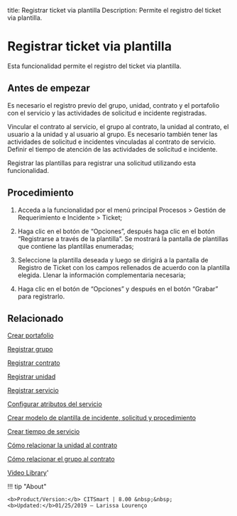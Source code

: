 title: Registrar ticket via plantilla
Description: Permite el registro del ticket via plantilla.
# Registrar ticket via plantilla

Esta funcionalidad permite el registro del ticket via plantilla.

Antes de empezar
----------------

Es necesario el registro previo del grupo, unidad, contrato y el portafolio con
el servicio y las actividades de solicitud e incidente registradas.

Vincular el contrato al servicio, el grupo al contrato, la unidad al contrato,
el usuario a la unidad y al usuario al grupo. Es necesario también tener las
actividades de solicitud e incidentes vinculadas al contrato de servicio.
Definir el tiempo de atención de las actividades de solicitud e incidente.

Registrar las plantillas para registrar una solicitud utilizando esta
funcionalidad.

Procedimiento
-------------

1.  Acceda a la funcionalidad por el menú principal Procesos \> Gestión de
    Requerimiento e Incidente \> Ticket;

2.  Haga clic en el botón de “Opciones”, después haga clic en el botón
    “Registrarse a través de la plantilla”. Se mostrará la pantalla de
    plantillas que contiene las plantillas enumeradas;

3.  Seleccione la plantilla deseada y luego se dirigirá a la pantalla de
    Registro de Ticket con los campos rellenados de acuerdo con la plantilla
    elegida. Llenar la información complementaria necesaria;

4.  Haga clic en el botón de “Opciones” y después en el botón “Grabar” para
    registrarlo.

Relacionado
-----------

[Crear portafolio](/es-es/citsmart-platform-8/processes/portfolio-and-catalog/use/create-the-portfolio.html)

[Registrar grupo](/es-es/citsmart-platform-8/initial-settings/access-settings/user/register-groups.html)

[Registrar contrato](/es-es/citsmart-platform-8/additional-features/contract-management/use/register-contract.html)

[Registrar unidad](/es-es/citsmart-platform-8/platform-administration/region-and-language/register-unit.html)

[Registrar servicio](/es-es/citsmart-platform-8/processes/portfolio-and-catalog/use/register-a-service.html)

[Configurar atributos del servicio](/es-es/citsmart-platform-8/processes/portfolio-and-catalog/use/configure-services-attributes.html)

[Crear modelo de plantilla de incidente, solicitud y procedimiento](/es-es/citsmart-platform-8/processes/tickets/configuration/create-template-of-ticket.html)

[Crear tiempo de servicio](/es-es/citsmart-platform-8/processes/service-level/configuration/create-time-attendance.html)

[Cómo relacionar la unidad al contrato](/es-es/citsmart-platform-8/processes/tickets/configuration/relate-unit-to-contract.html)

[Cómo relacionar el grupo al contrato](/pt-br/citsmart-platform-8/processes/tickets/configuration/relate-group-to-contract.html)

<i class='fa fa-youtube-play  fa-2x' style='color:#97ce17;vertical-align: middle;'> </i> [Video Library](https://www.youtube.com/playlist?list=PLB5qK2uzf2ROfIFL9F-3s-gomHNzudBEy)'

!!! tip "About"

    <b>Product/Version:</b> CITSmart | 8.00 &nbsp;&nbsp;
    <b>Updated:</b>01/25/2019 – Larissa Lourenço
